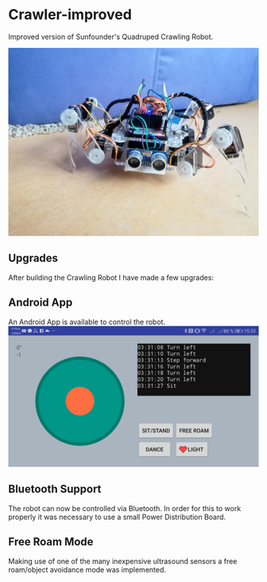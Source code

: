 # Crawler-improved
Improved version of Sunfounder's Quadruped Crawling Robot.

![Crawler](https://github.com/F4b1-/Crawler-improved/blob/master/crawler.jpg)

Upgrades
------

After building the Crawling Robot I have made a few upgrades:

Android App
------
An Android App is available to control the robot.
![App](https://github.com/F4b1-/Crawler-improved/blob/master/screenshot_app.png)

Bluetooth Support
------

The robot can now be controlled via Bluetooth. In order for this to work properly it was necessary to use a small Power Distribution Board.

Free Roam Mode
------
Making use of one of the many inexpensive ultrasound sensors a free roam/object avoidance mode was implemented. 
